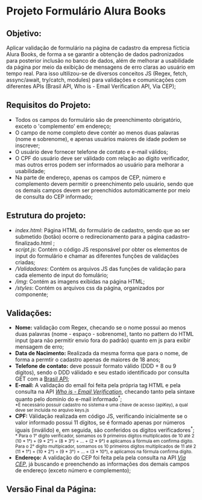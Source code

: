 # Projeto Formulário Alura Books

## Objetivo: 
Aplicar validação de formulário na página de cadastro da empresa fícticia Alura Books, de forma a se garantir a obtenção de dados padronizados para posterior inclusão no banco de dados, além de melhorar a usabilidade da página por meio da exibição de mensagens de erro claras ao usuário em tempo real. Para isso ultilizou-se de diversos conceitos JS (Regex, fetch, assync/await, try/catch, modules) para validações e comunicações com diferentes APIs (Brasil API, Who is - Email Verification API, Via CEP);

## Requisitos do Projeto:

<ul>
   <li>Todos os campos do formulário são de preenchimento obrigatório, exceto o 'complemento' em endereço;</li>
   <li>O campo de nome completo deve contér ao menos duas palavras (nome e sobrenome), e apenas usuários maiores de idade podem se inscrever;</li>
   <li>O usuário deve fornecer telefone de contato e e-mail válidos;</li>
   <li>O CPF do usuário deve ser válidado com relação ao dígito verificador, mas outros erros podem ser informados ao usuário para melhorar a usabilidade;</li>
   <li>Na parte de endereço, apenas os campos de CEP, número e complemento devem permitir o preenchimento pelo usuário, sendo que os demais campos devem ser preenchidos automáticamente por meio de consulta do CEP informado;</li>
</ul>

## Estrutura do projeto:
<ul>
   <li><i>index.html</i>: Página HTML do formulário de cadastro, sendo que ao ser submetido (botão) ocorre o redirecionamento para a página cadastro-finalizado.html ;</li>
   <li><i>script.js</i>: Contém o código JS responsável por obter os elementos de input do formulário e chamar as diferentes funções de validações criadas;</li>
   <li><i>/Validadores</i>: Contém os arquivos JS das funções de validação para cada elemento de input do fomulário;
   <li><i>/img</i>: Contém as imagens exibidas na página HTML;</li>
   <li><i>/styles</i>: Contém os arquivos css da página, organizados por componente;</li>
</ul>


## Validações:
   <ul>
      <li><b>Nome:</b> validação com Regex, checando se o nome possui ao menos duas palavras (nome - espaço - sobrenome), tanto no pattern do HTML input (para não permitir envio fora do padrão) quanto em js para exibir mensagem de erro;</li>
      <li><b>Data de Nacimento:</b> Realizada da mesma forma que para o nome, de forma a permtir o cadastro apenas de maiores de 18 anos;</li>
      <li><b>Telefone de contato:</b> deve possuir formato válido (DDD + 8 ou 9 dígitos), sendo o DDD válidado e seu estado identificado por consulta GET com a <a href="https://brasilapi.com.br/" target="_blank">Brasil API</a>;</li>
      <li><b>E-mail:</b> A validação do email foi feita pela própria tag HTML e pela consulta na API <a href="https://emailverification.whoisxmlapi.com/api" target="_blank"> <i>Who is - Email Verification</i></a>, checando tanto pela sintaxe quanto pelo dominío do e-mail informado<sup>*</sup>;</li>
      <small>*É necessário possuir cadastro no sistema e uma chave de acesso (apiKey), a qual deve ser incluida no arquivo keys.js</small>
      <li><b>CPF:</b> Válidação realizada em código JS, verificando inicialmente se o valor informado possui 11 dígitos, se é formado apenas por números iguais (inválido) e, em seguida, são conferidos os dígitos verificadores<sup>*</sup>;</li>
      <small>* Para o 1° digito verificador, somamos os 9 primeiros dígitos multiplicados de 10 até 2 (10 * 1°) + (9 * 2°) + (8 * 3°) + ... + (2 * 9°) e aplicamos a fórmula em confirma dígito. Para o 2° digito multipicador, somamos os 10 primeiros dígitos multiplicados de 11 até 2 (11 * 1°) + (10 * 2°) + (9 * 3°) + ... + (3 * 10°), e aplicamos na fórmula confirma dígito.</small>
      <li><b>Endereço:</b> A validação do CEP foi feita pela pela consulta na API <a href="https://viacep.com.br/" target="_blank"> <i>Via CEP</i></a>, já buscando e preenchendo as informações dos demais campos de endereço (exceto número e complemento);</li>
   </ul>

## Versão Final da Página: